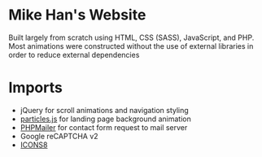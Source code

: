 # Mike Han's Website
Built largely from scratch using HTML, CSS (SASS), JavaScript, and PHP. Most animations were constructed without the use of external libraries in order to reduce external dependencies

# Imports
- jQuery for scroll animations and navigation styling
- [particles.js](https://github.com/VincentGarreau/particles.js/) for landing page background animation
- [PHPMailer](https://github.com/PHPMailer/PHPMailer) for contact form request to mail server
- Google reCAPTCHA v2
- [ICONS8](https://icons8.com/)
